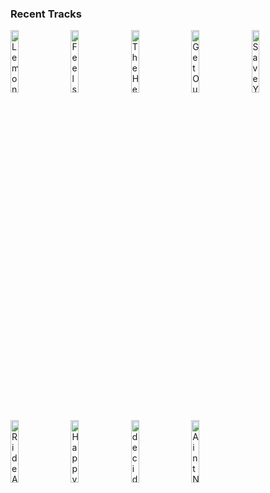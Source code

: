 ### Recent Tracks
[<img src='https://lastfm.freetls.fastly.net/i/u/300x300/3a7db3b0014def8b21441b520f5d32a2.png' width='16%' height='16%' alt='Lemontree'>](https://www.last.fm/music/julian%2bdaniel/_/lemontree)&nbsp;&nbsp;&nbsp;&nbsp;[<img src='https://lastfm.freetls.fastly.net/i/u/300x300/0024d05c70a1f6bf456340015f876e7d.png' width='16%' height='16%' alt='Feels so Nice'>](https://www.last.fm/music/the%2bwrecks/_/feels%2bso%2bnice)&nbsp;&nbsp;&nbsp;&nbsp;[<img src='https://lastfm.freetls.fastly.net/i/u/300x300/cd489f9f92dfd879ba975535026f3df9.png' width='16%' height='16%' alt='The Heights'>](https://www.last.fm/music/knox%2bhamilton/_/the%2bheights)&nbsp;&nbsp;&nbsp;&nbsp;[<img src='https://lastfm.freetls.fastly.net/i/u/300x300/7a6c968cbbdbd7dfe7a1eff9264825c5.png' width='16%' height='16%' alt='Get Out'>](https://www.last.fm/music/cruisr/_/get%2bout)&nbsp;&nbsp;&nbsp;&nbsp;[<img src='https://lastfm.freetls.fastly.net/i/u/300x300/65e524b5200998eb88fb39ffa33140ce.png' width='16%' height='16%' alt='Save Your Tears'>](https://www.last.fm/music/the%2bweeknd/_/save%2byour%2btears)&nbsp;&nbsp;&nbsp;&nbsp;<br>[<img src='https://lastfm.freetls.fastly.net/i/u/300x300/7242f96999775751856a27a0eda79660.png' width='16%' height='16%' alt='Ride Away'>](https://www.last.fm/music/opposite%2bthe%2bother/_/ride%2baway)&nbsp;&nbsp;&nbsp;&nbsp;[<img src='https://lastfm.freetls.fastly.net/i/u/300x300/5a3552e32ff6783e1ba94759233b47cf.png' width='16%' height='16%' alt='Happy Accidents'>](https://www.last.fm/music/saint%2bmotel/_/happy%2baccidents)&nbsp;&nbsp;&nbsp;&nbsp;[<img src='https://lastfm.freetls.fastly.net/i/u/300x300/7b1d334360d1ad092626756ded8b21c8.png' width='16%' height='16%' alt='decide to be happy'>](https://www.last.fm/music/misterwives/_/decide%2bto%2bbe%2bhappy)&nbsp;&nbsp;&nbsp;&nbsp;[<img src='https://lastfm.freetls.fastly.net/i/u/300x300/c4e57b1cac9fa2a9b4d017b1cda6590c.png' width='16%' height='16%' alt='Aint Nobodys Problem'>](https://www.last.fm/music/the%2blumineers/_/ain%2527t%2bnobody%2527s%2bproblem)&nbsp;&nbsp;&nbsp;&nbsp;